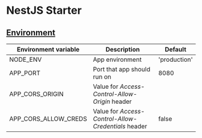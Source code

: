 # NestJS Starter

## [Environment](./src/app-config/app-config.service.ts)

| Environment variable | Description                                          | Default             |
| -------------------- | ---------------------------------------------------- | ------------------- |
| NODE_ENV             | App environment                                      | 'production'        |
| APP_PORT             | Port that app should run on                          | 8080                |
| APP_CORS_ORIGIN      | Value for *Access-Control-Allow-Origin* header       |                     | 
| APP_CORS_ALLOW_CREDS | Value for *Access-Control-Allow-Credentials* header  | false               | 
